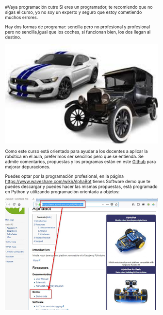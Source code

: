 #Vaya programación cutre
Si eres un programador, te recomiendo que no sigas el curso, yo no soy un experto y seguro que estoy cometiendo muchos errores.

Hay dos formas de programar: sencilla pero no profesional y profesional pero no sencilla,igual que los coches, si funcionan bien, los dos llegan al destino.

![](/assets/old-new-car.png)

Como este curso está orientado para ayudar a los docentes a aplicar la robótica en el aula, preferimos ser sencillos pero que se entienda. Se admite comentarios, propuestas y los programas están en este [Github](https://github.com/JavierQuintana/AlphabotPython/) para mejorar depuraciones.

Puedes optar por la programación profesional, en la página https://www.waveshare.com/wiki/AlphaBot tienes Software demo que te puedes descargar y puedes hacer las mismas propuestas, está programado en Python y utilizando programación orientada a objetos:

![](/assets/descargawiki.jpg)



